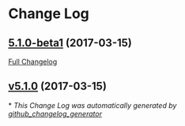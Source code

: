 # Change Log

## [5.1.0-beta1](https://github.com/snood1205/actioncablepatch/tree/5.1.0-beta1) (2017-03-15)
[Full Changelog](https://github.com/snood1205/actioncablepatch/compare/v5.1.0...5.1.0-beta1)

## [v5.1.0](https://github.com/snood1205/actioncablepatch/tree/v5.1.0) (2017-03-15)


\* *This Change Log was automatically generated by [github_changelog_generator](https://github.com/skywinder/Github-Changelog-Generator)*